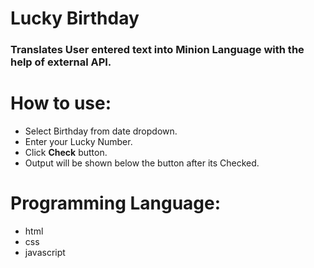# Lucky Birthday
### Translates User entered text into Minion Language with the help of external API.

# How to use:
 - Select Birthday from date dropdown.
 - Enter your Lucky Number.
 - Click **Check** button.
 - Output will be shown below the button after its Checked.

# Programming Language:
 - html
 - css 
 - javascript 
